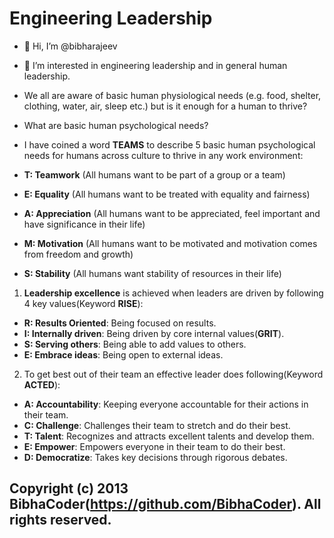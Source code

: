 Engineering Leadership
=================================
- 👋 Hi, I’m @bibharajeev
- 👀 I’m interested in engineering leadership and in general human leadership.
- We all are aware of basic human physiological needs (e.g. food, shelter, clothing, water, air, sleep etc.) but is it enough for a human to thrive?
- What are basic human psychological needs?
- I have coined a word **TEAMS** to describe 5 basic human psychological needs for humans across culture to thrive in any work environment:

-   **T: Teamwork** (All humans want to be part of a group or a team)
-   **E: Equality** (All humans want to be treated with equality and fairness)
-   **A: Appreciation** (All humans want to be appreciated, feel important and have significance in their life)
-   **M: Motivation** (All humans want to be motivated and motivation comes from freedom and growth)
-   **S: Stability** (All humans want stability of resources in their life)

1) **Leadership excellence** is achieved when leaders are driven by following 4 key values(Keyword **RISE**):

- **R: Results Oriented**: Being focused on results.
- **I: Internally driven**: Being driven by core internal values(**GRIT**).
- **S: Serving others**: Being able to add values to others.
- **E: Embrace ideas**: Being open to external ideas.

2) To get best out of their team an effective leader does following(Keyword **ACTED**):

- **A: Accountability**: Keeping everyone accountable for their actions in their team.
- **C: Challenge**: Challenges their team to stretch and do their best.
- **T: Talent**: Recognizes and attracts excellent talents and develop them.
- **E: Empower**: Empowers everyone in their team to do their best.
- **D: Democratize**: Takes key decisions through rigorous debates.


Copyright (c) 2013 BibhaCoder(https://github.com/BibhaCoder). All rights reserved.
------------

<!---
bibha is a ✨ special ✨ repository because its `README.md` (this file) appears on your GitHub profile.
You can click the Preview link to take a look at your changes.
--->
